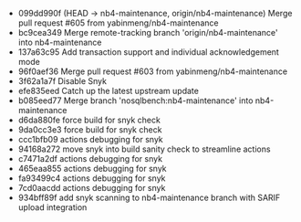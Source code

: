 - 099dd990f (HEAD -> nb4-maintenance, origin/nb4-maintenance) Merge pull request #605 from yabinmeng/nb4-maintenance
- bc9cea349 Merge remote-tracking branch 'origin/nb4-maintenance' into nb4-maintenance
- 137a63c95 Add transaction support and individual acknowledgement mode
- 96f0aef36 Merge pull request #603 from yabinmeng/nb4-maintenance
- 3f62a1a7f Disable Snyk
- efe835eed Catch up the latest upstream update
- b085eed77 Merge branch 'nosqlbench:nb4-maintenance' into nb4-maintenance
- d6da880fe force build for snyk check
- 9da0cc3e3 force build for snyk check
- ccc1bfb09 actions debugging for snyk
- 94168a272 move snyk into build sanity check to streamline actions
- c7471a2df actions debugging for snyk
- 465eaa855 actions debugging for snyk
- fa93499c4 actions debugging for snyk
- 7cd0aacdd actions debugging for snyk
- 934bff89f add snyk scanning to nb4-maintenance branch with SARIF upload integration
